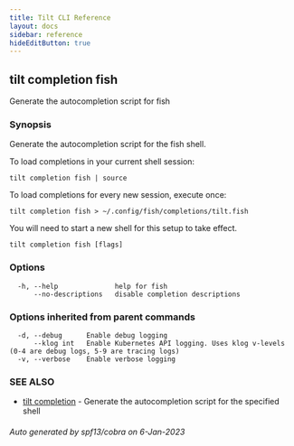 ```yaml
---
title: Tilt CLI Reference
layout: docs
sidebar: reference
hideEditButton: true
---
```

## tilt completion fish

Generate the autocompletion script for fish

### Synopsis

Generate the autocompletion script for the fish shell.

To load completions in your current shell session:

	tilt completion fish | source

To load completions for every new session, execute once:

	tilt completion fish > ~/.config/fish/completions/tilt.fish

You will need to start a new shell for this setup to take effect.


```
tilt completion fish [flags]
```

### Options

```
  -h, --help              help for fish
      --no-descriptions   disable completion descriptions
```

### Options inherited from parent commands

```
  -d, --debug      Enable debug logging
      --klog int   Enable Kubernetes API logging. Uses klog v-levels (0-4 are debug logs, 5-9 are tracing logs)
  -v, --verbose    Enable verbose logging
```

### SEE ALSO

* [tilt completion](tilt_completion.html)	 - Generate the autocompletion script for the specified shell

###### Auto generated by spf13/cobra on 6-Jan-2023
